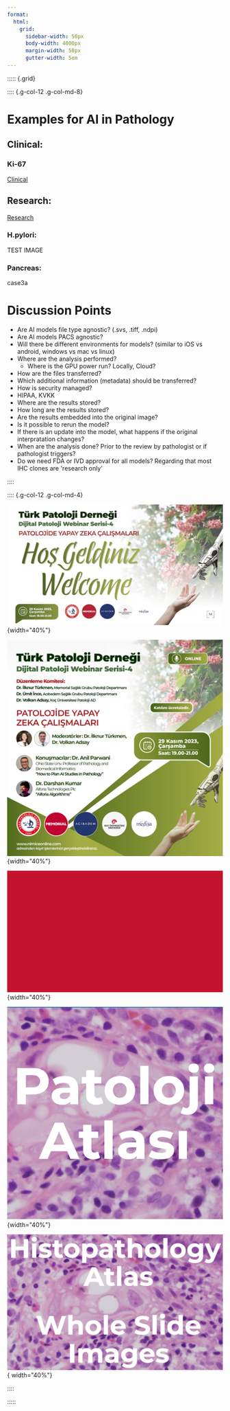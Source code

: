 ```yaml
---
format:
  html:
    grid:
      sidebar-width: 50px
      body-width: 4000px
      margin-width: 50px
      gutter-width: 5em
---
```


::::: {.grid}


:::: {.g-col-12 .g-col-md-8}

# Examples for AI in Pathology

## Clinical:

### Ki-67

[Clinical](https://clinical-trialclinical-eu.aiforia.com/#/cases)


## Research:

[Research](https://cloud.aiforia.com/MemorialHospitalTurkey_Ilknur_12072022#!/)

### H.pylori: 
TEST IMAGE

### Pancreas: 
case3a


# Discussion Points

- Are AI models file type agnostic? (.svs, .tiff, .ndpi) 
- Are AI models PACS agnostic? 
- Will there be different environments for models? (similar to iOS vs android, windows vs mac vs linux) 
- Where are the analysis performed? 
  - Where is the GPU power run? Locally, Cloud? 
- How are the files transferred? 
- Which additional information (metadata) should be transferred? 
- How is security managed? 
- HIPAA, KVKK
- Where are the results stored? 
- How long are the results stored? 
- Are the results embedded into the original image? 
- Is it possible to rerun the model? 
- If there is an update into the model, what happens if the original interpratation changes? 
- When are the analysis done? Prior to the review by pathologist or if pathologist triggers?
- Do we need FDA or IVD approval for all models? Regarding that most IHC clones are 'research only'

::::


:::: {.g-col-12 .g-col-md-4}


![](./dijital-patoloji-webinar-4-hosgeldiniz.jpg){width="40%"}


![](./dijital-patoloji-webinar-serisi-4.jpg){width="40%"}


![](./memorial-logo.gif){width="40%"}


![](./patolojiatlasi.png){width="40%"}


![](./histopathologyatlas.png){ width="40%"}


::::



:::::



